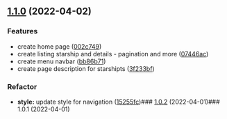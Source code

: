 

## [1.1.0](https://github.com/xRdev38/swapi-wiki/compare/1.0.2...1.1.0) (2022-04-02)


### Features

* create home page ([002c749](https://github.com/xRdev38/swapi-wiki/commit/002c749339f14460cfce290c2724c53e09386f0a))
* create listing starship and details - pagination and more ([07446ac](https://github.com/xRdev38/swapi-wiki/commit/07446ac0af480e862750caf9f9ab3253f9ddb949))
* create menu navbar ([bb86b71](https://github.com/xRdev38/swapi-wiki/commit/bb86b71b874d48410eec9130274b143d499e5deb))
* create page description for starshipts ([3f233bf](https://github.com/xRdev38/swapi-wiki/commit/3f233bfe8fe6a64d67181c47754f32cd860f76b6))


### Refactor

* **style:** update style for navigation ([15255fc](https://github.com/xRdev38/swapi-wiki/commit/15255fcbd39853a379f8aa5098682b22473cdb0b))### [1.0.2](https://github.com/xRdev38/swapi-wiki/compare/1.0.1...1.0.2) (2022-04-01)### 1.0.1 (2022-04-01)